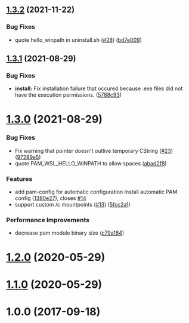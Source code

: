 ## [1.3.2](https://github.com/nullpo-head/WSL-Hello-sudo/compare/v1.3.1...v1.3.2) (2021-11-22)


### Bug Fixes

* quote hello_winpath in uninstall.sh ([#28](https://github.com/nullpo-head/WSL-Hello-sudo/issues/28)) ([bd7e009](https://github.com/nullpo-head/WSL-Hello-sudo/commit/bd7e009beb15d7248c590e521eed3ecbaec16515))



## [1.3.1](https://github.com/nullpo-head/WSL-Hello-sudo/compare/v1.3.0...v1.3.1) (2021-08-29)


### Bug Fixes

* **install:** Fix installation failure that occured because .exe files did not have the execution permissions. ([5788c93](https://github.com/nullpo-head/WSL-Hello-sudo/commit/5788c93f265201134d5afe719b607a715a12e07d))



# [1.3.0](https://github.com/nullpo-head/WSL-Hello-sudo/compare/v1.2.0...v1.3.0) (2021-08-29)


### Bug Fixes

* Fix warning that pointer doesn't outlive temporary CString ([#23](https://github.com/nullpo-head/WSL-Hello-sudo/issues/23)) ([97289e5](https://github.com/nullpo-head/WSL-Hello-sudo/commit/97289e55b2e85e4e5994f0e8b9617900e3ae8079))
* quote PAM_WSL_HELLO_WINPATH to allow spaces ([abad2f8](https://github.com/nullpo-head/WSL-Hello-sudo/commit/abad2f8c79e02d1436899a1a89af67b2efd7b08d))


### Features

* add pam-config for automatic configuration Install automatic PAM config ([1380e27](https://github.com/nullpo-head/WSL-Hello-sudo/commit/1380e2749f79bf0dd0255ec7a7ebc360b8b71290)), closes [#14](https://github.com/nullpo-head/WSL-Hello-sudo/issues/14)
* support custom /c mountpoints ([#13](https://github.com/nullpo-head/WSL-Hello-sudo/issues/13)) ([5fcc2a1](https://github.com/nullpo-head/WSL-Hello-sudo/commit/5fcc2a183956f5db27359b3a798d3b77a8e14e8b))


### Performance Improvements

* decrease pam module binary size ([c79a184](https://github.com/nullpo-head/WSL-Hello-sudo/commit/c79a18458ac71d11d3e99af5eecdb4adb17d34f0))



# [1.2.0](https://github.com/nullpo-head/WSL-Hello-sudo/compare/v1.1.0...v1.2.0) (2020-05-29)



# [1.1.0](https://github.com/nullpo-head/WSL-Hello-sudo/compare/v1.0.0...v1.1.0) (2020-05-29)



# 1.0.0 (2017-09-18)



